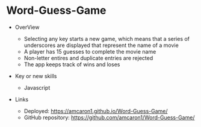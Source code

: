 # Word-Guess-Game

- OverView
    - Selecting any key starts a new game, which means that a series of underscores are displayed that represent the name of a movie
    - A player has 15 guesses to complete the movie name
    - Non-letter entires and duplicate entries are rejected
    - The app keeps track of wins and loses



- Key or new skills
    - Javascript

- Links
    - Deployed: https://amcaron1.github.io/Word-Guess-Game/
    - GitHub repository: https://github.com/amcaron1/Word-Guess-Game/
